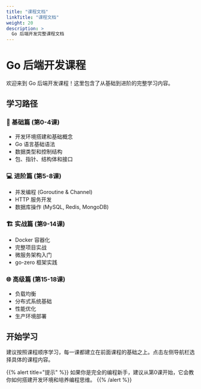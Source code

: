 ```yaml
---
title: "课程文档"
linkTitle: "课程文档"
weight: 20
description: >
  Go 后端开发完整课程文档
---
```


# Go 后端开发课程

欢迎来到 Go 后端开发课程！这里包含了从基础到进阶的完整学习内容。

## 学习路径

### 🚀 基础篇 (第0-4课)
- 开发环境搭建和基础概念
- Go 语言基础语法
- 数据类型和控制结构
- 包、指针、结构体和接口

### 💻 进阶篇 (第5-8课)  
- 并发编程 (Goroutine & Channel)
- HTTP 服务开发
- 数据库操作 (MySQL, Redis, MongoDB)

### 🏗️ 实战篇 (第9-14课)
- Docker 容器化
- 完整项目实战
- 微服务架构入门
- go-zero 框架实践

### 🌐 高级篇 (第15-18课)
- 负载均衡
- 分布式系统基础
- 性能优化
- 生产环境部署

## 开始学习

建议按照课程顺序学习，每一课都建立在前面课程的基础之上。点击左侧导航栏选择具体的课程内容。

{{% alert title="提示" %}}
如果你是完全的编程新手，建议从第0课开始，它会教你如何搭建开发环境和培养编程思维。
{{% /alert %}}